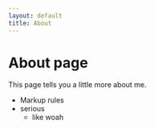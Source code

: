 ```yaml
---
layout: default
title: About
---
```

# About page

This page tells you a little more about me.

- Markup rules
- serious
  - like woah

